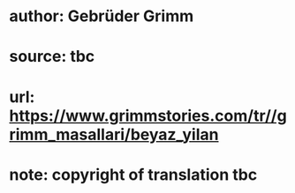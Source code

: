 # author: Gebrüder Grimm
# source: tbc
# url: https://www.grimmstories.com/tr//grimm_masallari/beyaz_yilan
# note: copyright of translation tbc


